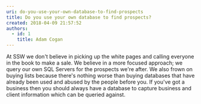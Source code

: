 ```yaml
---
uri: do-you-use-your-own-database-to-find-prospects
title: Do you use your own database to find prospects?
created: 2018-04-09 21:57:52
authors:
  - id: 1
    title: Adam Cogan
---
```





<span class='intro'> At SSW we don't believe in picking up the white pages and calling everyone in the book to make a sale. We believe in a more focused approach; we query our own SQL Servers for the prospects we're after. We also frown on buying lists because there's nothing worse than buying databases that have already been used and abused by the people before you. If you've got a business then you should always have a database to capture business and client information which can be queried against.​<br> </span>




